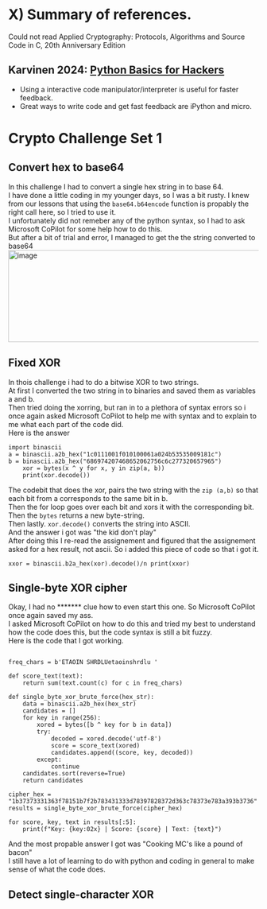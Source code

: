 # X) Summary of references.  
Could not read Applied Cryptography: Protocols, Algorithms and Source Code in C, 20th Anniversary Edition  
## Karvinen 2024: [Python Basics for Hackers](https://terokarvinen.com/python-for-hackers/)  
- Using a interactive code manipulator/interpreter is useful for faster feedback.
- Great ways to write code and get fast feedback are iPython and micro.

# Crypto Challenge Set 1
## Convert hex to base64
In this challenge I had to convert a single hex string in to base 64.  
I have done a little coding in my younger days, so I was a bit rusty. I knew from our lessons that using the `base64.b64encode` function is propably the right call here, so I tried to use it.  
I unfortunately did not remeber any of the python syntax, so I had to ask Microsoft CoPilot for some help how to do this.  
But after a bit of trial and error, I managed to get the the string converted to base64  
<img width="608" height="185" alt="image" src="https://github.com/user-attachments/assets/529af128-c74f-4019-b298-de938cdac6ca" />  
## Fixed XOR
In thois challenge i had to do a bitwise XOR to two strings.  
At first I converted the two string in to binaries and saved them as variables a and b.  
Then tried doing the xorring, but ran in to a plethora of syntax errors so i once again asked Microsoft CoPilot to help me with syntax and to explain to me what each part of the code did.  
Here is the answer  
```
import binascii
a = binascii.a2b_hex("1c0111001f010100061a024b53535009181c")
b = binascii.a2b_hex("686974207468652062756c6c277320657965")
    xor = bytes(x ^ y for x, y in zip(a, b))
    print(xor.decode())
```

The codebit that does the xor, pairs the two string with the `zip (a,b)` so that each bit from a corresponds to the same bit in b.  
Then the for loop goes over each bit and xors it with the corresponding bit.  
Then the `bytes` returns a new byte-string.  
Then lastly. `xor.decode()` converts the string into ASCII.  
And the answer i got was "the kid don't play"  
After doing this I re-read the assignement and figured that the assignement asked for a hex result, not ascii. So i added this piece of code so that i got it.  

`xxor = binascii.b2a_hex(xor).decode()/n print(xxor)`  

## Single-byte XOR cipher
Okay, I had no ******* clue how to even start this one. So Microsoft CoPilot once again saved my ass.  
I asked Microsoft CoPilot on how to do this and tried my best to understand how the code does this, but the code syntax is still a bit fuzzy.  
Here is the code that I got working.  
```import binascii

freq_chars = b'ETAOIN SHRDLUetaoinshrdlu '

def score_text(text):
    return sum(text.count(c) for c in freq_chars)

def single_byte_xor_brute_force(hex_str):
    data = binascii.a2b_hex(hex_str)
    candidates = []
    for key in range(256):
        xored = bytes([b ^ key for b in data])
        try:
            decoded = xored.decode('utf-8')
            score = score_text(xored)
            candidates.append((score, key, decoded))
        except:
            continue
    candidates.sort(reverse=True)
    return candidates

cipher_hex = "1b37373331363f78151b7f2b783431333d78397828372d363c78373e783a393b3736"
results = single_byte_xor_brute_force(cipher_hex)

for score, key, text in results[:5]:
    print(f"Key: {key:02x} | Score: {score} | Text: {text}")
````

And the most propable answer I got was "Cooking MC's like a pound of bacon"  
I still have a lot of learning to do with python and coding in general to make sense of what the code does.  
## Detect single-character XOR  






